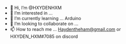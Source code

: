 - 👋 Hi, I’m @HXYDENHXM
- 👀 I’m interested in ...
- 🌱 I’m currently learning ... Arduino
- 💞️ I’m looking to collaborate on ...
- 📫 How to reach me ... Haydentheham@gmail.com or HXYDEN_HXM#7085 on discord

<!---
HXYDENHXM/HXYDENHXM is a ✨ special ✨ repository because its `README.md` (this file) appears on your GitHub profile.
You can click the Preview link to take a look at your changes.
--->

